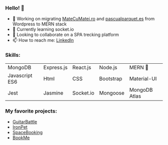 ### Hello! 👋

- 🔭 Working on migrating [MateCuMatei.ro](https://matecumatei.ro/) and [pascualparquet.es](https://pascualparquet.es/por-que-nosotros-suelos-de-parquet/) from Wordpress to MERN stack
- 🌱 Currently learning socket.io
- 👯 Looking to collaborate on a SPA trecking platform
- 📫 How to reach me: [LinkedIn](https://www.linkedin.com/in/silviu-dilimot/)

### Skills:
<table>
   <tr>
    <td>MongoDB</td>
    <td>Express.js</td>
    <td>React.js</td>
    <td>Node.js </td>
    <td>MERN &#129312</td>
  </tr>
  <tr>
    <td>Javascript ES6</td>
    <td>Html</td>
    <td>CSS</td>
    <td>Bootstrap</td>
    <td>Material-UI</td>
  </tr>
   <tr>
    <td>Jest</td>
    <td>Jasmine</td>
    <td>Socket.io</td>
    <td>Mongoose</td>
    <td>MongoDB Atlas</td>
  </tr>

</table>

### My favorite projects:
- [GuitarBattle](https://silviudn.github.io/guitar-battle-game/)
- [IronPet](https://ironpet.herokuapp.com/)
- [SpaceBooking](https://spacebookingproject.herokuapp.com/)
- [BookMe](https://bookme-app.netlify.app/)


<!--
### Hi there 👋


**SilviuDN/SilviuDN** is a ✨ _special_ ✨ repository because its `README.md` (this file) appears on your GitHub profile.

Here are some ideas to get you started:

- 🔭 I’m currently working on ...
- 🌱 I’m currently learning ...
- 👯 I’m looking to collaborate on ...
- 🤔 I’m looking for help with ...
- 💬 Ask me about ...
- 📫 How to reach me: ...
- 😄 Pronouns: ...
- ⚡ Fun fact: ...
-->
